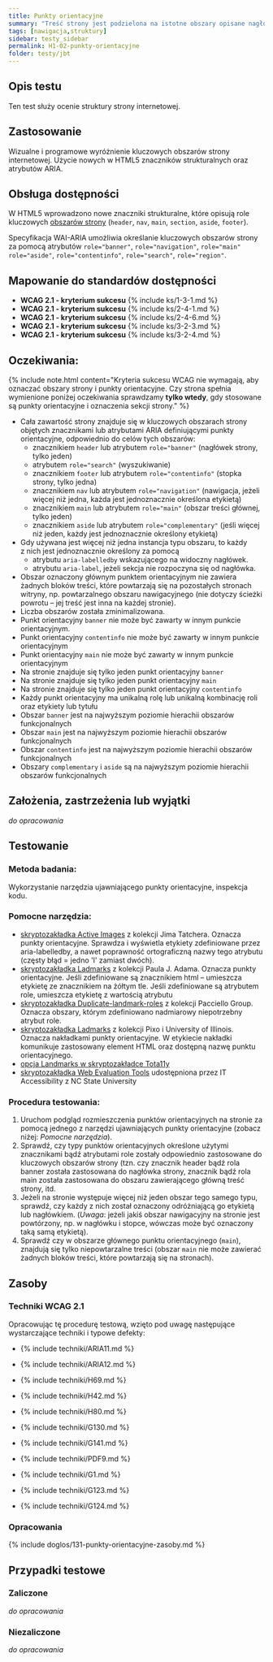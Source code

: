 ```yaml
---
title: Punkty orientacyjne
summary: "Treść strony jest podzielona na istotne obszary opisane nagłówkami lub etykietami"
tags: [nawigacja,struktury]
sidebar: testy_sidebar
permalink: H1-02-punkty-orientacyjne
folder: testy/jbt
---
```

## Opis testu
Ten test służy ocenie struktury strony internetowej.

## Zastosowanie
Wizualne i programowe wyróżnienie kluczowych obszarów strony internetowej. Użycie nowych w HTML5 znaczników strukturalnych oraz atrybutów ARIA.

## Obsługa dostępności
W HTML5 wprowadzono nowe znaczniki strukturalne, które opisują role kluczowych <a href="#" data-toggle="tooltip" data-original-title="{{site.data.glossary.obszar}}">obszarów strony</a>
 (`header`, `nav`, `main`, `section`, `aside`, `footer`).

Specyfikacja WAI-ARIA umożliwia określanie kluczowych obszarów strony za pomocą atrybutów `role="banner"`, `role="navigation"`, `role="main"` `role="aside"`, `role="contentinfo"`, `role="search"`, `role="region"`.

## Mapowanie do standardów dostępności
- **WCAG 2.1 - kryterium sukcesu** {% include ks/1-3-1.md %}
- **WCAG 2.1 - kryterium sukcesu** {% include ks/2-4-1.md %}
- **WCAG 2.1 - kryterium sukcesu** {% include ks/2-4-6.md %}
- **WCAG 2.1 - kryterium sukcesu** {% include ks/3-2-3.md %}
- **WCAG 2.1 - kryterium sukcesu** {% include ks/3-2-4.md %}

## Oczekiwania:
{% include note.html content="Kryteria sukcesu WCAG nie wymagają, aby oznaczać obszary strony i punkty orientacyjne. Czy strona spełnia wymienione poniżej oczekiwania sprawdzamy **tylko wtedy**, gdy stosowane są punkty orientacyjne i oznaczenia sekcji strony." %}

-	Cała zawartość strony znajduje się w kluczowych obszarach strony objętych znacznikami lub atrybutami ARIA definiującymi punkty orientacyjne, odpowiednio do celów tych obszarów:  
    -	znacznikiem `header` lub atrybutem `role="banner"` (nagłówek strony, tylko jeden)
    -	atrybutem `role="search"` (wyszukiwanie)
    -	znacznikiem `footer` lub atrybutem `role="contentinfo"` (stopka strony, tylko jedna)
    -	znacznikiem `nav` lub atrybutem `role="navigation"` (nawigacja, jeżeli więcej niż jedna, każda jest jednoznacznie określona etykietą)
    -	znacznikiem `main` lub atrybutem `role="main"` (obszar treści głównej, tylko jeden)
    -	znacznikiem `aside` lub atrybutem `role="complementary"`  (jeśli więcej niż jeden, każdy jest jednoznacznie określony etykietą)
-	Gdy używana jest więcej niż jedna instancja typu obszaru, to każdy z&nbsp;nich jest jednoznacznie określony za pomocą
    -	atrybutu `aria-labelledby` wskazującego na widoczny nagłówek.
    -	atrybutu `aria-label`, jeżeli sekcja nie rozpoczyna się od nagłówka.
-	Obszar oznaczony głównym punktem orientacyjnym nie zawiera żadnych bloków treści, które powtarzają się na pozostałych stronach witryny, np. powtarzalnego obszaru nawigacyjnego (nie dotyczy ścieżki powrotu – jej treść jest inna na każdej stronie).
-	Liczba obszarów została zminimalizowana.
-   Punkt orientacyjny `banner` nie może być zawarty w innym punkcie orientacyjnym.
- Punkt orientacyjny `contentinfo`  nie może być zawarty w innym punkcie orientacyjnym
- Punkt orientacyjny `main`  nie może być zawarty w innym punkcie orientacyjnym
- Na stronie znajduje się tylko jeden punkt orientacyjny `banner`
- Na stronie znajduje się tylko jeden punkt orientacyjny `main`
- Na stronie znajduje się tylko jeden punkt orientacyjny `contentinfo`
- Każdy punkt orientacyjny ma unikalną rolę lub unikalną kombinację roli oraz etykiety lub tytułu
- Obszar `banner` jest na najwyższym poziomie hierachii obszarów funkcjonalnych
- Obszar `main` jest na najwyższym poziomie hierachii obszarów funkcjonalnych
- Obszar `contentinfo` jest na najwyższym poziomie hierachii obszarów funkcjonalnych
- Obszary `complementary` i `aside` są na najwyższym poziomie hierachii obszarów funkcjonalnych



## Założenia, zastrzeżenia lub wyjątki
_do opracowania_

## Testowanie

### Metoda badania:
Wykorzystanie narzędzia ujawniającego punkty orientacyjne, inspekcja kodu.
### Pomocne narzędzia:
-	[skryptozakładka Active Images](https://jimthatcher.com/favelets/) z kolekcji Jima Tatchera. Oznacza punkty orientacyjne. Sprawdza i wyświetla etykiety zdefiniowane przez aria-labelledby, a nawet poprawność ortograficzną nazwy tego atrybutu (częsty błąd = jedno 'l' zamiast dwóch).
-	[skryptozakładka Ladmarks](http://pauljadam.com/bookmarklets/index.html) z kolekcji Paula J. Adama. Oznacza punkty orientacyjne. Jeśli zdefiniowane są znacznikiem html – umieszcza etykietę ze znacznikiem na żółtym tle. Jeśli zdefiniowane są atrybutem role, umieszcza etykietę z wartością atrybutu
-	[skryptozakładka Duplicate-landmark-roles](https://github.com/ThePacielloGroup/bookmarklets) z kolekcji Pacciello Group. Oznacza obszary, którym zdefiniowano nadmiarowy niepotrzebny atrybut role.
-	[skryptozakładka Ladmarks](https://accessibility-bookmarklets.org/install.html) z kolekcji Pixo i University of Illinois. Oznacza nakładkami punkty orientacyjne. W etykiecie nakładki komunikuje zastosowany element HTML oraz dostępną nazwę punktu orientacyjnego.
-	[opcja Landmarks w skryptozakładce Tota11y](https://khan.github.io/tota11y/)
-	[skryptozakładka Web Evaluation Tools](https://accessibility.oit.ncsu.edu/tools/web-evaluation-tools/) udostępniona przez IT Accessibility z NC State University

### Procedura testowania:
1.	Uruchom podgląd rozmieszczenia punktów orientacyjnych na stronie za pomocą jednego z narzędzi ujawniających punkty orientacyjne (zobacz niżej: *Pomocne narzędzia*).
2.	Sprawdź, czy typy punktów orientacyjnych określone użytymi znacznikami bądź atrybutami role zostały odpowiednio zastosowane do kluczowych obszarów strony (tzn. czy znacznik header bądź rola banner została zastosowana do nagłówka strony, znacznik bądź rola main została zastosowana do obszaru zawierającego główną treść strony, itd.
3.	Jeżeli na stronie występuje więcej niż jeden obszar tego samego typu, sprawdź, czy każdy z nich został oznaczony odróżniającą go etykietą lub nagłówkiem. (*Uwaga*: jeżeli jakiś obszar nawigacyjny na stronie jest powtórzony, np. w nagłówku i stopce, wówczas może być oznaczony taką samą etykietą).     
4.	Sprawdź czy w obszarze głównego punktu orientacyjnego (`main`), znajdują się tylko niepowtarzalne treści (obszar `main` nie może zawierać żadnych bloków treści, które powtarzają się na stronach).


## Zasoby
### Techniki WCAG 2.1
Opracowując tę procedurę testową, wzięto pod uwagę następujące wystarczające techniki i typowe defekty:

- {% include techniki/ARIA11.md %}
- {% include techniki/ARIA12.md %}
- {% include techniki/H69.md %}
- {% include techniki/H42.md %}
- {% include techniki/H80.md %}
- {% include techniki/G130.md %}
- {% include techniki/G141.md %}
- {% include techniki/PDF9.md %}

- {% include techniki/G1.md %}
- {% include techniki/G123.md %}
- {% include techniki/G124.md %}

### Opracowania
{% include doglos/131-punkty-orientacyjne-zasoby.md %}

## Przypadki testowe

### Zaliczone
_do opracowania_

### Niezaliczone
_do opracowania_
